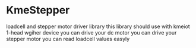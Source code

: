 # KmeStepper
loadcell and stepper motor driver library
this library should use with kmeiot 1-head wgiher device 
you can drive your dc motor
you can drive your stepper motor 
you can read loadcell values easyly
